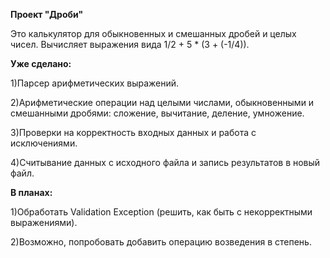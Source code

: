 **Проект "Дроби"**

Это калькулятор для обыкновенных и смешанных дробей и целых чисел. Вычисляет выражения вида 1/2 + 5 * (3 + (-1/4)).

**Уже сделано:**

  1)Парсер арифметических выражений.
  
  2)Арифметические операции над целыми числами, обыкновенными и смешанными дробями: сложение, вычитание, деление, умножение.
  
  3)Проверки на корректность входных данных и работа с исключениями.
  
  4)Считывание данных с исходного файла и запись результатов в новый файл.
  
**В планах:**

  1)Обработать Validation Exception (решить, как быть с некорректными выражениями).
  
  2)Возможно, попробовать добавить операцию возведения в степень.
